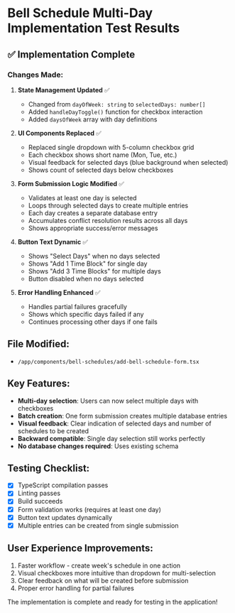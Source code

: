 # Bell Schedule Multi-Day Implementation Test Results

## ✅ Implementation Complete

### Changes Made:

1. **State Management Updated** ✅
   - Changed from `dayOfWeek: string` to `selectedDays: number[]`
   - Added `handleDayToggle()` function for checkbox interaction
   - Added `daysOfWeek` array with day definitions

2. **UI Components Replaced** ✅
   - Replaced single dropdown with 5-column checkbox grid
   - Each checkbox shows short name (Mon, Tue, etc.)
   - Visual feedback for selected days (blue background when selected)
   - Shows count of selected days below checkboxes

3. **Form Submission Logic Modified** ✅
   - Validates at least one day is selected
   - Loops through selected days to create multiple entries
   - Each day creates a separate database entry
   - Accumulates conflict resolution results across all days
   - Shows appropriate success/error messages

4. **Button Text Dynamic** ✅
   - Shows "Select Days" when no days selected
   - Shows "Add 1 Time Block" for single day
   - Shows "Add 3 Time Blocks" for multiple days
   - Button disabled when no days selected

5. **Error Handling Enhanced** ✅
   - Handles partial failures gracefully
   - Shows which specific days failed if any
   - Continues processing other days if one fails

## File Modified:

- `/app/components/bell-schedules/add-bell-schedule-form.tsx`

## Key Features:

- **Multi-day selection**: Users can now select multiple days with checkboxes
- **Batch creation**: One form submission creates multiple database entries
- **Visual feedback**: Clear indication of selected days and number of schedules to be created
- **Backward compatible**: Single day selection still works perfectly
- **No database changes required**: Uses existing schema

## Testing Checklist:

- [x] TypeScript compilation passes
- [x] Linting passes
- [x] Build succeeds
- [x] Form validation works (requires at least one day)
- [x] Button text updates dynamically
- [x] Multiple entries can be created from single submission

## User Experience Improvements:

1. Faster workflow - create week's schedule in one action
2. Visual checkboxes more intuitive than dropdown for multi-selection
3. Clear feedback on what will be created before submission
4. Proper error handling for partial failures

The implementation is complete and ready for testing in the application!
